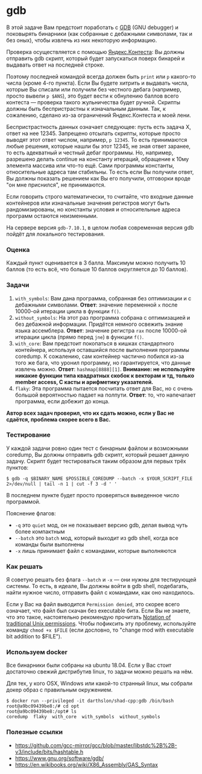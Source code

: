 # gdb

В этой задаче Вам предстоит поработать с [GDB](https://www.gnu.org/software/gdb/) (GNU debugger)
и поковырять бинарники (как собранные с дебажными символами, так и без оных), чтобы
извлечь из них некоторую информацию.

Проверка осуществляется с помощью [Яндекс.Контеста](https://official.contest.yandex.ru/contest/19426/):
Вы должны отправить gdb скрипт, который будет запускаться поверх бинарей и
выдавать ответ на последней строке.

Поэтому последней командой всегда должен быть `print` или `p` какого-то числа
(кроме 4-го пункта).
Если Вы будете хитрить и выдавать числа, которые Вы списали или получили без
честного дебага (например, просто вывели `p $ANS`),
это будет вести к обнулению баллов всего контеста &mdash; проверка такого
жульничества будет ручной. Скрипты должны быть беспристрастны к изначальным
данным. Так, к сожалению, сделано из-за ограничений Яндекс.Контеста и моей
лени.

Беспристрастность данных означает следующее: пусть есть задача X, ответ на нее
12345. Запрещено отсылать скрипты, которые просто выводят этот ответ числом,
например, `p 12345`. То есть принимаются любые решения, которые нашли бы этот
12345, не зная ответ заранее, то есть адекватный и честный дебаг программы. Но,
например, разрешено делать continue на константу итераций, обращение к 10му
элемента массива или что-то ещё. Сами программы константы, относительные адреса
там стабильны. То есть если Вы получили ответ, Вы должны показать решением как
Вы его получили, отговорки вроде "он мне приснился", не принимаются.

Если говорить строго математически, то считайте, что входные данные контейнеров
или изначальные значения регистров могут быть рандомизированы, но константы
условия и относительные адреса программ остаются неизменными.

На сервере версия `gdb-7.10.1`, в целом любая современная версия gdb пойдёт для
локального тестирования.

### Оценка

Каждый пункт оценивается в 3 балла. Максимум можно получить 10 баллов (то есть
всё, что больше 10 баллов округляется до 10 баллов).

### Задачи

1. `with_symbols`: Вам дана программа, собранная без оптимизации и с дебажными
символами. __Ответ__: значение переменной `x` после 10000-ой итерации цикла в
функции `f()`.
1. `without_symbols`: На этот раз программа собрана с оптимизацией и без
дебажной информации. Придётся немного освежить знание языка ассемблера.
__Ответ__: значение регистра `rax` после 10000-ой итерации цикла (прямо перед
`jne`) в функции `f()`.
1. `with_core`: Вам предстоит покопаться в кишках стандартного контейнера,
используя оставшийся после выполнения программы сoredump. К сожалению, сам
контейнер частично побился из-за того же бага, что уронил программу, но
гарантируется, что данные извлечь можно. __Ответ__: `hashmap[8888][1]`.
__Внимание: не используйте никакие функции типа квадратных скобок к векторам и
тд, только member access, С касты и арифметику указателей.__
1. `flaky`: Эта программа пытается посчитать ответ для Вас, но с очень большой
вероятностью падает на полпути. __Ответ__: то, что напечатает программа, если
добежит до конца.

**Автор всех задач проверил, что их сдать можно, если у Вас не сдаётся,
проблема скорее всего в Вас.**

### Тестирование

У каждой задачи ровно один тест с бинарным файлом и возможными coredump, Вы
должны отправить gdb скрипт, который решает данную задачу.
Скрипт будет тестироваться таким образом для первых трёх пунктов:

```console
$ gdb -q $BINARY_NAME $POSSIBLE_COREDUMP --batch -x $YOUR_SCRIPT_FILE 2>/dev/null | tail -n 1 | cut -f 3 -d ' '
```

В последнем пункте будет просто проверяться выведенное число программой.

Пояснение флагов:

*  `-q` это `quiet` мод, он не показывает версию gdb, делая вывод чуть более
   компактным
*  `--batch` это `batch` мод, который выходит из gdb shell, когда все команды
   были выполнены
*  `-x` лишь принимает файл с командами, которые выполняются

### Как решать

Я советую решать без флага `--batch` и `-x` &mdash; они нужны для тестирующей
системы. То есть, в идеале, Вы должны войти в gdb shell, подебагать, найти
нужное число, отправить файл с командами, как оно находилось.

Если у Вас на файл выводится `Permission denied`, это скорее всего означает, что
файл был скачан без executable бита. Если Вы не знаете, что это такое,
настоятельно рекомендую прочитать [Notation of traditional Unix
permissions](https://en.wikipedia.org/wiki/File-system_permissions#Notation_of_traditional_Unix_permissions).
Чтобы пофиксить эту проблему, используйте команду `chmod +x $FILE` (если
дословно, то "change mod with executable bit addition to $FILE").

### Используем docker

Все бинарники были собраны на ubuntu 18.04. Если у Вас стоит
достаточно свежий дистрибутив linux, то задачи можно решать на нём.

Для тех, у кого OSX, Windows или какой-то странный linux, мы собрали
докер образ с правильным окружением.

```
$ docker run --privileged -it darthslon/shad-cpp:gdb /bin/bash
root@a9bc09439be8:/# cd opt
root@a9bc09439be8:/opt# ls
coredump  flaky  with_core  with_symbols  without_symbols
```

### Полезные ссылки
* https://github.com/gcc-mirror/gcc/blob/master/libstdc%2B%2B-v3/include/bits/hashtable.h
* https://www.gnu.org/software/gdb/
* https://en.wikibooks.org/wiki/X86_Assembly/GAS_Syntax
